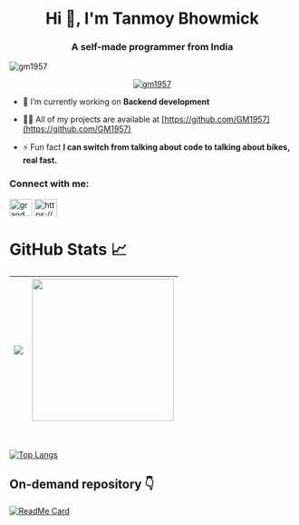 <h1 align="center">Hi 👋, I'm Tanmoy Bhowmick</h1>
<h3 align="center">A self-made programmer from India</h3>

<p align="left"> <img src="https://komarev.com/ghpvc/?username=gm1957&label=Profile%20views&color=0e75b6&style=flat" alt="gm1957" /> </p>

<p align="center"> <a href="https://github.com/ryo-ma/github-profile-trophy"><img src="https://github-profile-trophy.vercel.app/?username=gm1957" alt="gm1957" /></a> </p>

- 🔭 I’m currently working on **Backend development**

- 👨‍💻 All of my projects are available at [https://github.com/GM1957](https://github.com/GM1957)

- ⚡ Fun fact **I can switch from talking about code to talking about bikes, real fast.**

<p align="left">
<h3 align="left">Connect with me:</h3>
<a href="https://twitter.com/grandmaster1957" target="blank"><img align="center" src="https://cdn.jsdelivr.net/npm/simple-icons@3.0.1/icons/twitter.svg" alt="grandmaster1957" height="30" width="40" /></a>
<a href="https://linkedin.com/in/https://www.linkedin.com/in/gm1957/" target="blank"><img align="center" src="https://cdn.jsdelivr.net/npm/simple-icons@3.0.1/icons/linkedin.svg" alt="https://www.linkedin.com/in/gm1957/" height="30" width="40" /></a>
</p>

# GitHub Stats 📈
<img src="https://github-readme-stats.vercel.app/api?username=GM1957&show_icons=true&theme=radical&include_all_commits=true">|<a href="https://stackoverflow.com/users/story/11700077"><img src="https://github-readme-stackoverflow.vercel.app/?userID=11700077&theme=dark" height="250"></a>
|--|--|
<br>

[![Top Langs](https://github-readme-stats.vercel.app/api/top-langs/?username=GM1957)](https://github.com/anuraghazra/github-readme-stats)
## On-demand repository 👇
[![ReadMe Card](https://github-readme-stats.vercel.app/api/pin/?username=GM1957&repo=python-short-projects)](https://github.com/GM1957/python-short-projects)

